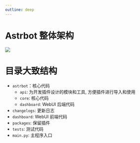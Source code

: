 ```yaml
---
outline: deep
---
```


# Astrbot 整体架构

![](../../source/images/dev/overall_structure.png)

# 目录大致结构

- `astrbot`：核心代码
  - `api`: 为开发插件设计的模块和工具, 方便插件进行导入和使用
  - `core`: 核心代码
  - `dashboard`: WebUI 后端代码
- `changelogs`: 更新日志
- `dashboard`: WebUI 前端代码
- `packages`: 保留插件
- `tests`: 测试代码
- `main.py`: 主程序入口
